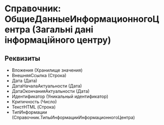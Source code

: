 ﻿# Справочник: ОбщиеДанныеИнформационногоЦентра (Загальні дані інформаційного центру)

## Реквизиты

- Вложения (Хранилище значения)
- ВнешняяСсылка (Строка)
- Дата (Дата)
- ДатаНачалаАктуальности (Дата)
- ДатаОкончанияАктуальности (Дата)
- Идентификатор (Уникальный идентификатор)
- Критичность (Число)
- ТекстHTML (Строка)
- ТипИнформации (Справочник.ТипыИнформацииИнформационногоЦентра)

